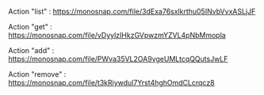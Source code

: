 Action "list" :
https://monosnap.com/file/3dExa76sxlkrthu05INvbVvxASLjJF

Action "get" :
https://monosnap.com/file/vDyylzIHkzGVpwzmYZVL4pNbMmopla

Action "add" :
https://monosnap.com/file/PWva35VL2OA9vgeUMLtcqQQutsJwLF

Action "remove" :
https://monosnap.com/file/t3kRiywdul7Yrst4hghOmdCLcrqcz8
